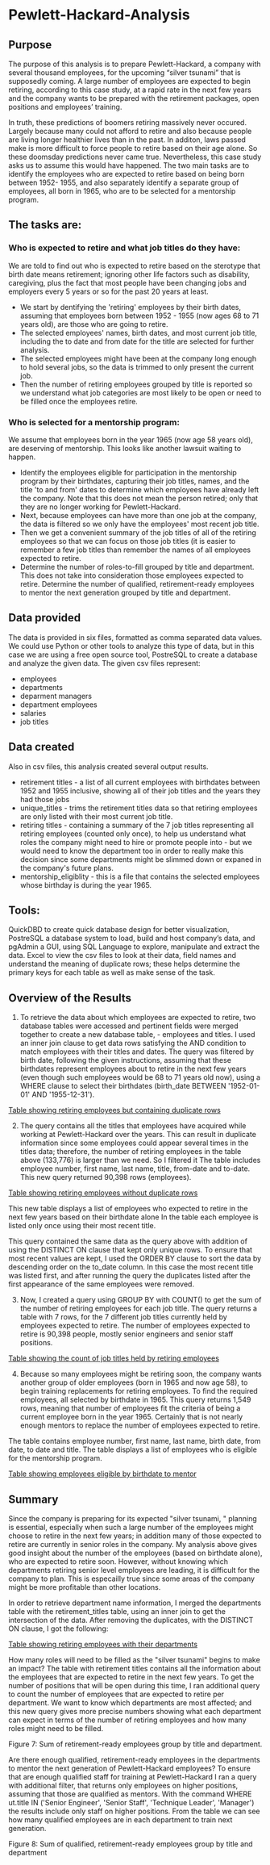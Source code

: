 # Pewlett-Hackard-Analysis
## Purpose
The purpose of this analysis is to prepare Pewlett-Hackard, a company with several thousand employees, for the upcoming “silver tsunami” that is supposedly coming. A large number of employees are expected to begin retiring, according to this case study, at a rapid rate in the next few years and the company wants to be prepared with the retirement packages, open positions and employees’ training. 

In truth, these predictions of boomers retiring massively never occured. Largely because many could not afford to retire and also because people are living longer healthier lives than in the past. In additon, laws passed make is more difficult to force people to retire based on their age alone. So these doomsday predictions never came true. Nevertheless, this case study asks us to assume this would have happened.  The two main tasks are to identify the employees who are expected to retire based on being born between 1952- 1955,  and also separately identify a separate group of employees, all born in 1965, who are to be selected for a mentorship program. 

## The tasks are:

### Who is expected to retire and what job titles do they have: 
We are told to find out who is expected to retire based on the sterotype that birth date means retirement; ignoring other life factors such as disability, caregiving, plus the fact that most people have been changing jobs and employers every 5 years or so for the past 20 years at least.
* We start by dentifying the 'retiring' employees by their birth dates, assuming that employees born between 1952 - 1955 (now ages 68 to 71 years old), are those who are going to retire. 
* The selected employees' names, birth dates, and most current job title, including the to date and from date for the title are selected for further analysis.
* The selected employees might have been at the company long enough to hold several jobs, so the data is trimmed to only present the current job.
* Then the number of retiring employees grouped by title is reported so we understand what job categories are most likely to be open or need to be filled once the employees retire.

### Who is selected for a mentorship program: 
We assume that employees born in the year 1965 (now age 58 years old), are deserving of mentorship. This looks like another lawsuit waiting to happen.
* Identify the employees eligible for participation in the mentorship program by their birthdates, capturing their job titles, names, and the title 'to and from' dates to determine which employees have already left the company. Note that this does not mean the person retired; only that they are no longer working for Pewlett-Hackard.
* Next, because employees can have more than one job at the company, the data is filtered so we only have the employees' most recent job title. 
* Then we get a convenient summary of the job titles of all of the retiring employees so that we can focus on those job titles (it is easier to remember a few job titles than remember the names of all employees expected to retire.
* Determine the number of roles-to-fill grouped by title and department. This does not take into consideration those employees expected to retire.
Determine the number of qualified, retirement-ready employees to mentor the next generation grouped by title and department.

## Data provided
The data is provided in six files, formatted as comma separated data values. We could use Python or other tools to analyze this type of data, but in this case we are using a free open source tool, PostreSQL to create a database and analyze the given data. The given csv files represent:
* employees
* departments
* deparment managers
* department employees
* salaries
* job titles

## Data created
Also in csv files, this analysis created several output results.
* retirement titles - a list of all current employees with birthdates between 1952 and 1955 inclusive, showing all of their job titles and the years they had those jobs
* unique_titles - trims the retirement titles data so that retiring employees are only listed with their most current job title.
* retiring titles - containing a summary of the 7 job titles representing all retiring employees (counted only once), to help us understand what roles the company might need to hire or promote people into - but we would need to know the department too in order to really make this decision since some departments might be slimmed down or expaned in the company's future plans.
* mentorship_eligiblity - this is a file that contains the selected employees whose birthday is during the year 1965. 

## Tools:
QuickDBD to create quick database design for better visualization,
PostreSQL a database system to load, build and host company’s data, and
pgAdmin a GUI, using SQL Language to explore, manipulate and extract the data.
Excel to view the csv files to look at their data, field names and understand the meaning of duplicate rows; these helps determine the primary keys for each table as well as make sense of the task.

## Overview of the Results

1. To retrieve the data about which employees are expected to retire, two database tables were accessed and pertinent fields were merged together to create a new database table,  - employees and titles. I used an inner join clause to get data rows satisfying the AND condition to match employees with their titles and dates. The query was filtered by birth date, following the given instructions, assuming that these birthdates represent employees about to retire in the next few years (even though such employees would be 68 to 71 years old now),  using a WHERE clause to select their birthdates (birth_date BETWEEN '1952-01-01' AND '1955-12-31').

  [Table showing retiring employees but containing duplicate rows](Queries/retirement_titles.PNG)

2. The query contains all the titles that employees have acquired while working at Pewlett-Hackard over the years. This can result in duplicate information since some employees could appear several times in the titles data; therefore, the number of retiring employees in the table above (133,776) is larger than we need.  So I filtered it The table includes employee number, first name, last name, title, from-date and to-date. This new query returned 90,398 rows (employees).

 [Table showing retiring employees without duplicate rows](Queries/unique_titles.PNG) 

This new table displays a list of employees who expected to retire in the next few years based on their birthdate alone
In the table each employee is listed only once using their most recent title.

This query contained the same data as the query above with addition of using the DISTINCT ON clause that kept only unique rows. To ensure that most recent values are kept, I used the ORDER BY clause to sort the data by descending order on the to_date column. In this case the most recent title was listed first, and after running the query the duplicates listed after the first appearance of the same employees were removed.

3. Now, I created a query using GROUP BY with COUNT() to get the sum of the number of retiring employees for each job title. The query returns a table with 7 rows, for the 7 different job titles currently held by employees expected to retire.   The number of employees expected to retire is 90,398 people, mostly senior engineers and senior staff positions.

[Table showing the count of job titles held by retiring employees ](Queries/retiring_titles.PNG) 

4. Because so many employees might be retiring soon, the company wants another group of older employees (born in 1965 and now age 58), to begin training replacements for retiring employees.  To find the required employees, all selected by birthdate in 1965. This query returns 1,549 rows, meaning that number of employees fit the criteria of being a current employee born in the year 1965. Certainly that is not nearly enough mentors to replace the number of employees expected to retire.  

The table contains employee number, first name, last name, birth date, from date, to date and title.
The table displays a list of employees who is eligible for the mentorship program.

[Table showing employees eligible by birthdate to mentor ](Queries/mentorship_eligiblity.PNG ) 


## Summary
Since the company is preparing for its expected "silver tsunami, " planning is essential, especially when such a large number of the employees might choose to retire in the next few years; in addition many of those expected to retire are currently in senior roles in the company. My analysis above gives good insight about the number of the employees (based on birthdate alone), who are expected to retire soon. However, without knowing which departments retiring senior level employees are leading, it is difficult for the company to plan. This is especailly true since some areas of the company might be more profitable than other locations. 

In order to retrieve department name information, I merged the departments table with the retirement_titles table, using an inner join to get the intersection of the data. After removing the duplicates, with the DISTINCT ON clause, I got the following: 

[Table showing retiring employees with their departments ](Queries/dept_retiring_titles.png) 


How many roles will need to be filled as the "silver tsunami" begins to make an impact?
The table with retirement titles contains all the information about the employees that are expected to retire in the next few years. To get the number of positions that will be open during this time, I ran additional query to count the number of employees that are expected to retire per department. We want to know which departments are most affected; and this new query gives more precise numbers showing what each department can expect in terms of the number of retiring employees and how many roles might need to be filled.



Figure 7: Sum of retirement-ready employees group by title and department.


Are there enough qualified, retirement-ready employees in the departments to mentor the next generation of Pewlett-Hackard employees?
To ensure that are enough qualified staff for training at Pewlett-Hackard I ran a query with additional filter, that returns only employees on higher positions, assuming that those are qualified as mentors. With the command WHERE ut.title IN ('Senior Engineer', 'Senior Staff', 'Technique Leader', 'Manager') the results include only staff on higher positions. From the table we can see how many qualified employees are in each department to train next generation.



Figure 8: Sum of qualified, retirement-ready employees group by title and department
